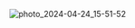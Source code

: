 ![photo_2024-04-24_15-51-52](https://github.com/Ilya193/JetWords/assets/40058340/da6a26bf-edf3-4b0d-9bda-cd618d901488)
